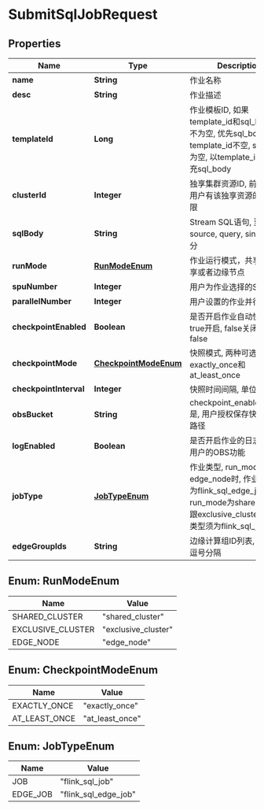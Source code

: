 
# SubmitSqlJobRequest

## Properties
Name | Type | Description | Notes
------------ | ------------- | ------------- | -------------
**name** | **String** | 作业名称 | 
**desc** | **String** | 作业描述 |  [optional]
**templateId** | **Long** | 作业模板ID, 如果template_id和sql_body都不为空, 优先sql_body; 如果template_id不空, sql_body为空, 以template_id内容填充sql_body |  [optional]
**clusterId** | **Integer** | 独享集群资源ID, 前提是当前用户有该独享资源的使用权限 |  [optional]
**sqlBody** | **String** | Stream SQL语句, 至少包含source, query, sink三个部分 |  [optional]
**runMode** | [**RunModeEnum**](#RunModeEnum) | 作业运行模式，共享或者独享或者边缘节点 | 
**spuNumber** | **Integer** | 用户为作业选择的SPU数量 |  [optional]
**parallelNumber** | **Integer** | 用户设置的作业并行数 |  [optional]
**checkpointEnabled** | **Boolean** | 是否开启作业自动快照功能, true开启, false关闭, 默认false |  [optional]
**checkpointMode** | [**CheckpointModeEnum**](#CheckpointModeEnum) | 快照模式, 两种可选, exactly_once和at_least_once |  [optional]
**checkpointInterval** | **Integer** | 快照时间间隔, 单位为秒 |  [optional]
**obsBucket** | **String** | checkpoint_enabled&#x3D;&#x3D;true是, 用户授权保存快照的OBS路径 |  [optional]
**logEnabled** | **Boolean** | 是否开启作业的日志上传到用户的OBS功能 |  [optional]
**jobType** | [**JobTypeEnum**](#JobTypeEnum) | 作业类型, run_mode为edge_node时, 作业类型须为flink_sql_edge_job, run_mode为shared_cluster跟exclusive_cluster时, 作业类型须为flink_sql_job |  [optional]
**edgeGroupIds** | **String** | 边缘计算组ID列表, 多个ID以逗号分隔 |  [optional]


<a name="RunModeEnum"></a>
## Enum: RunModeEnum
Name | Value
---- | -----
SHARED_CLUSTER | &quot;shared_cluster&quot;
EXCLUSIVE_CLUSTER | &quot;exclusive_cluster&quot;
EDGE_NODE | &quot;edge_node&quot;


<a name="CheckpointModeEnum"></a>
## Enum: CheckpointModeEnum
Name | Value
---- | -----
EXACTLY_ONCE | &quot;exactly_once&quot;
AT_LEAST_ONCE | &quot;at_least_once&quot;


<a name="JobTypeEnum"></a>
## Enum: JobTypeEnum
Name | Value
---- | -----
JOB | &quot;flink_sql_job&quot;
EDGE_JOB | &quot;flink_sql_edge_job&quot;




